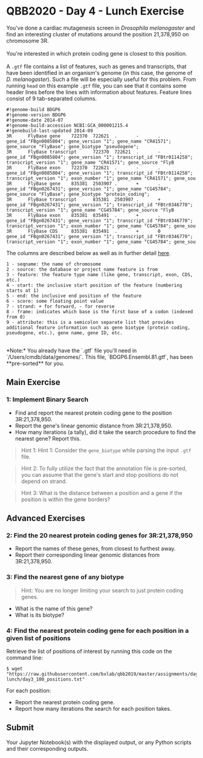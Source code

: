 # QBB2020 - Day 4 - Lunch Exercise

You've done a cardiac mutagenesis screen in *Drosophila melanogaster* and find an interesting cluster of mutations around the position 21,378,950 on chromosome 3R.<br /><br />
You're interested in which protein coding gene is closest to this position.<br /><br />
A `.gtf` file contains a list of features, such as genes and transcripts, that have been identified in an organism's genome (in this case, the genome of *D. melanogaster*). Such a file will be especially useful for this problem. From running `head` on this example `.gtf` file, you can see that it contains some header lines before the lines with information about features. Feature lines consist of 9 tab-separated columns.
```
#!genome-build BDGP6
#!genome-version BDGP6
#!genome-date 2014-07
#!genome-build-accession NCBI:GCA_000001215.4
#!genebuild-last-updated 2014-09
3R      FlyBase gene    722370  722621  .       -       .       gene_id "FBgn0085804"; gene_version "1"; gene_name "CR41571"; gene_source "FlyBase"; gene_biotype "pseudogene";
3R      FlyBase transcript      722370  722621  .       -       .       gene_id "FBgn0085804"; gene_version "1"; transcript_id "FBtr0114258"; transcript_version "1"; gene_name "CR41571"; gene_source "FlyB
3R      FlyBase exon    722370  722621  .       -       .       gene_id "FBgn0085804"; gene_version "1"; transcript_id "FBtr0114258"; transcript_version "1"; exon_number "1"; gene_name "CR41571"; gene_sou
3R      FlyBase gene    835381  2503907 .       +       .       gene_id "FBgn0267431"; gene_version "1"; gene_name "CG45784"; gene_source "FlyBase"; gene_biotype "protein_coding";
3R      FlyBase transcript      835381  2503907 .       +       .       gene_id "FBgn0267431"; gene_version "1"; transcript_id "FBtr0346770"; transcript_version "1"; gene_name "CG45784"; gene_source "FlyB
3R      FlyBase exon    835381  835491  .       +       .       gene_id "FBgn0267431"; gene_version "1"; transcript_id "FBtr0346770"; transcript_version "1"; exon_number "1"; gene_name "CG45784"; gene_sou
3R      FlyBase CDS     835381  835491  .       +       0       gene_id "FBgn0267431"; gene_version "1"; transcript_id "FBtr0346770"; transcript_version "1"; exon_number "1"; gene_name "CG45784"; gene_sou
```
The columns are described below as well as in further detail [here](https://uswest.ensembl.org/info/website/upload/gff.html).
```
1 - seqname: the name of chromosome  
2 - source: the database or project name feature is from
3 - feature: the feature type name (like gene, transcript, exon, CDS, etc.)
4 - start: the inclusive start position of the feature (numbering starts at 1)
5 - end: the inclusive end position of the feature
6 - score: some floating point value
7 - strand: + for forward, - for reverse
8 - frame: indicates which base is the first base of a codon (indexed from 0)
9 - attribute: this is a semicolon separate list that provides additional feature information such as gene biotype (protein coding, pseudogene, etc.), gene name, gene ID, etc.
```
<br />
*Note:* You already have the `.gtf` file you'll need in `/Users/cmdb/data/genomes/`. This file, `BDGP6.Ensembl.81.gtf`, has been **pre-sorted** for you.

## Main Exercise
### 1: Implement Binary Search
* Find and report the nearest protein coding gene to the position 3R:21,378,950.
* Report the gene's linear genomic distance from 3R:21,378,950.
* How many iterations (a tally), did it take the search procedure to find the nearest gene? Report this.

> Hint 1: Hint 1: Consider the `gene_biotype` while parsing the input `.gtf` file.

> Hint 2: To fully utilize the fact that the annotation file is pre-sorted, you can assume that the gene's start and stop positions do not depend on strand.

> Hint 3: What is the distance between a position and a gene if the position is within the gene borders?

## Advanced Exercises
### 2: Find the 20 nearest protein coding genes for 3R:21,378,950
* Report the names of these genes, from closest to furthest away.
* Report their corresponding linear genomic distances from 3R:21,378,950.

### 3: Find the nearest gene of any biotype
> Hint: You are no longer limiting your search to just protein coding genes.

* What is the name of this gene?
* What is its biotype?

### 4: Find the nearest protein coding gene for each position in a given list of positions

Retrieve the list of positions of interest by running this code on the command line:
```
$ wget "https://raw.githubusercontent.com/bxlab/qbb2019/master/assignments/day3-lunch/day3_100_positions.txt"
```

For each position:
* Report the nearest protein coding gene.
* Report how many iterations the search for each position takes.

## Submit
Your Jupyter Notebook(s) with the displayed output, or any Python scripts and their corresponding outputs.

<!--- ## Pseudocode for Exercise 1
```
#Initialization
## define search position
## define search chromosome
## open the file
## skip the header
## if a gene is a protein coding gene on the search chromosome (3R)
## then store gene name, gene start, and gene stop in a list

#Binary search
## define lo = 0
## define hi = len(gene list)-1
## define mid = int((hi+lo)/2) make sure it's int division since you are storing an index!!
## define iteration tally = 0
## define previous_mid = hi+1 or None

## while True:
  ## add one to iteration tally
  ## use mid as an index in your gene list to find gene position
  ## if end < search position
    ## then redefine lo
  ## else
    ## then redefine hi
  ## redefine mid
  ## if mid == previous mid
    ## then compute distance
    ## report gene, distance, and tally
    ## break
  ## redefine previous mid
```--->
